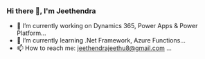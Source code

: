 ### Hi there 👋, I'm Jeethendra

- 🔭 I’m currently working on Dynamics 365, Power Apps & Power Platform...
- 🌱 I’m currently learning .Net Framework, Azure Functions...
- 📫 How to reach me: jeethendrajeethu8@gmail.com ...
<!--
**jeethendra2000/jeethendra2000** is a ✨ _special_ ✨ repository because its `README.md` (this file) appears on your GitHub profile.

Here are some ideas to get you started:

- 🔭 I’m currently working on Dynamics 365, Power Apps & Power Platform...
- 🌱 I’m currently learning .Net Framework, Azure Functions...
- 👯 I’m looking to collaborate on ...
- 🤔 I’m looking for help with ...
- 💬 Ask me about ...
- 📫 How to reach me: jeethendrajeethu8@gmail.com ...
- 😄 Pronouns: ...
- ⚡ Fun fact: ...
-->
